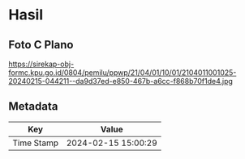 # Hasil

## Foto C Plano

https://sirekap-obj-formc.kpu.go.id/0804/pemilu/ppwp/21/04/01/10/01/2104011001025-20240215-044211--da9d37ed-e850-467b-a6cc-f868b70f1de4.jpg


## Metadata

| Key        | Value               |
| ---------- | ------------------- |
| Time Stamp | 2024-02-15 15:00:29 |



